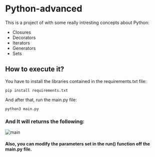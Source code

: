 # Python-advanced
This is a project of with some really intresting concepts about Python:
* Closures
* Decorators
* Iterators
* Generators
* Sets

## How to execute it?
You have to install the libraries contained in the requirements.txt file:

`pip install requirements.txt`

And after that,  run the main.py file:

`python3 main.py`

### And It will returns the following:

![main](https://user-images.githubusercontent.com/71539596/132390590-75b339ce-49ec-42cc-8efc-1d0f7320f434.png)

#### Also, you can modify the parameters set in the run() function off the main.py file.




